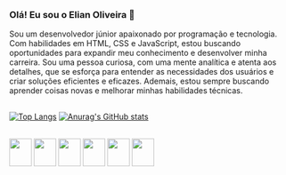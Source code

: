 <header>
    <link rel="stylesheet" href="https://cdn.jsdelivr.net/gh/devicons/devicon@latest/devicon.min.css">
</header>

### Olá! Eu sou o Elian Oliveira 👋
Sou um desenvolvedor júnior apaixonado por programação e tecnologia. Com habilidades em HTML, CSS e JavaScript, estou buscando oportunidades para expandir meu conhecimento e desenvolver minha carreira. Sou uma pessoa curiosa, com uma mente analítica e atenta aos detalhes, que se esforça para entender as necessidades dos usuários e criar soluções eficientes e eficazes. Ademais, estou sempre buscando aprender coisas novas e melhorar minhas habilidades técnicas.
##

[![Top Langs](https://github-readme-stats.vercel.app/api/top-langs/?username=anuraghazra&layout=donut&theme=radical)](https://github.com/anuraghazra/github-readme-stats)
[![Anurag's GitHub stats](https://github-readme-stats.vercel.app/api?username=elianoliver&show_icons=true&theme=radical)](https://github.com/elianoliver)

<div><br>
    <img  height="50" width="40" src="https://cdn.jsdelivr.net/gh/devicons/devicon/icons/html5/html5-original.svg" />
    <img  height="50" width="40" src="https://cdn.jsdelivr.net/gh/devicons/devicon/icons/css3/css3-original.svg" />
    <img  height="50" width="40" src="https://cdn.jsdelivr.net/gh/devicons/devicon/icons/javascript/javascript-original.svg" />
    <img  height="50" width="40" src="https://cdn.jsdelivr.net/gh/devicons/devicon/icons/java/java-original.svg" />
    <img  height="50" width="40" src="https://cdn.jsdelivr.net/gh/devicons/devicon/icons/python/python-original.svg" />
    <img  height="50" width="40" src="https://cdn.jsdelivr.net/gh/devicons/devicon/icons/postgresql/postgresql-original.svg" />
</div>



##


